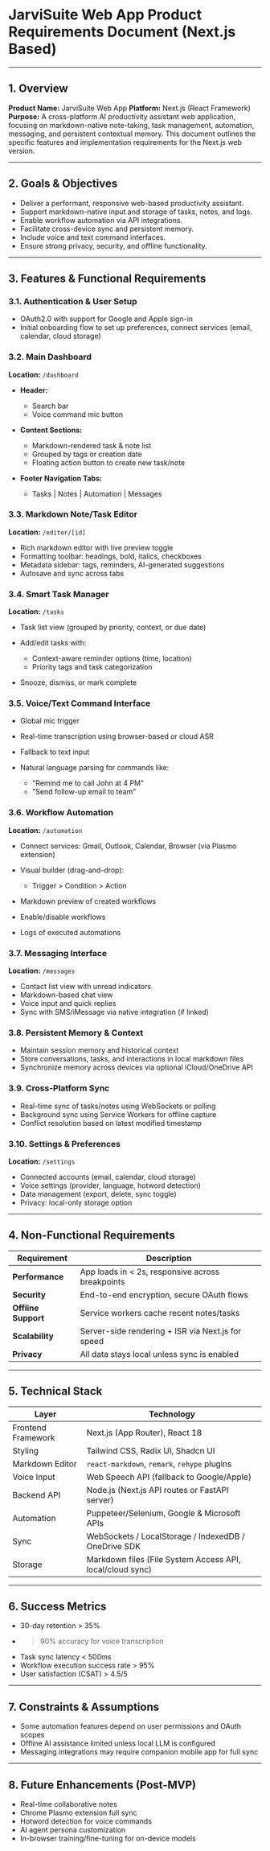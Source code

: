 # JarviSuite Web App Product Requirements Document (Next.js Based)

---

## 1. Overview

**Product Name:** JarviSuite Web App
**Platform:** Next.js (React Framework)
**Purpose:**
A cross-platform AI productivity assistant web application, focusing on markdown-native note-taking, task management, automation, messaging, and persistent contextual memory. This document outlines the specific features and implementation requirements for the Next.js web version.

---

## 2. Goals & Objectives

* Deliver a performant, responsive web-based productivity assistant.
* Support markdown-native input and storage of tasks, notes, and logs.
* Enable workflow automation via API integrations.
* Facilitate cross-device sync and persistent memory.
* Include voice and text command interfaces.
* Ensure strong privacy, security, and offline functionality.

---

## 3. Features & Functional Requirements

### 3.1. Authentication & User Setup

* OAuth2.0 with support for Google and Apple sign-in
* Initial onboarding flow to set up preferences, connect services (email, calendar, cloud storage)

### 3.2. Main Dashboard

**Location:** `/dashboard`

* **Header:**

  * Search bar
  * Voice command mic button
* **Content Sections:**

  * Markdown-rendered task & note list
  * Grouped by tags or creation date
  * Floating action button to create new task/note
* **Footer Navigation Tabs:**

  * Tasks | Notes | Automation | Messages

### 3.3. Markdown Note/Task Editor

**Location:** `/editor/[id]`

* Rich markdown editor with live preview toggle
* Formatting toolbar: headings, bold, italics, checkboxes
* Metadata sidebar: tags, reminders, AI-generated suggestions
* Autosave and sync across tabs

### 3.4. Smart Task Manager

**Location:** `/tasks`

* Task list view (grouped by priority, context, or due date)
* Add/edit tasks with:

  * Context-aware reminder options (time, location)
  * Priority tags and task categorization
* Snooze, dismiss, or mark complete

### 3.5. Voice/Text Command Interface

* Global mic trigger
* Real-time transcription using browser-based or cloud ASR
* Fallback to text input
* Natural language parsing for commands like:

  * "Remind me to call John at 4 PM"
  * "Send follow-up email to team"

### 3.6. Workflow Automation

**Location:** `/automation`

* Connect services: Gmail, Outlook, Calendar, Browser (via Plasmo extension)
* Visual builder (drag-and-drop):

  * Trigger > Condition > Action
* Markdown preview of created workflows
* Enable/disable workflows
* Logs of executed automations

### 3.7. Messaging Interface

**Location:** `/messages`

* Contact list view with unread indicators
* Markdown-based chat view
* Voice input and quick replies
* Sync with SMS/iMessage via native integration (if linked)

### 3.8. Persistent Memory & Context

* Maintain session memory and historical context
* Store conversations, tasks, and interactions in local markdown files
* Synchronize memory across devices via optional iCloud/OneDrive API

### 3.9. Cross-Platform Sync

* Real-time sync of tasks/notes using WebSockets or polling
* Background sync using Service Workers for offline capture
* Conflict resolution based on latest modified timestamp

### 3.10. Settings & Preferences

**Location:** `/settings`

* Connected accounts (email, calendar, cloud storage)
* Voice settings (provider, language, hotword detection)
* Data management (export, delete, sync toggle)
* Privacy: local-only storage option

---

## 4. Non-Functional Requirements

| Requirement         | Description                                       |
| ------------------- | ------------------------------------------------- |
| **Performance**     | App loads in < 2s, responsive across breakpoints  |
| **Security**        | End-to-end encryption, secure OAuth flows         |
| **Offline Support** | Service workers cache recent notes/tasks          |
| **Scalability**     | Server-side rendering + ISR via Next.js for speed |
| **Privacy**         | All data stays local unless sync is enabled       |

---

## 5. Technical Stack

| Layer              | Technology                                                |
| ------------------ | --------------------------------------------------------- |
| Frontend Framework | Next.js (App Router), React 18                            |
| Styling            | Tailwind CSS, Radix UI, Shadcn UI                         |
| Markdown Editor    | `react-markdown`, `remark`, `rehype` plugins              |
| Voice Input        | Web Speech API (fallback to Google/Apple)                 |
| Backend API        | Node.js (Next.js API routes or FastAPI server)            |
| Automation         | Puppeteer/Selenium, Google & Microsoft APIs               |
| Sync               | WebSockets / LocalStorage / IndexedDB / OneDrive SDK      |
| Storage            | Markdown files (File System Access API, local/cloud sync) |

---

## 6. Success Metrics

* 30-day retention > 35%
* > 90% accuracy for voice transcription
* Task sync latency < 500ms
* Workflow execution success rate > 95%
* User satisfaction (CSAT) > 4.5/5

---

## 7. Constraints & Assumptions

* Some automation features depend on user permissions and OAuth scopes
* Offline AI assistance limited unless local LLM is configured
* Messaging integrations may require companion mobile app for full sync

---

## 8. Future Enhancements (Post-MVP)

* Real-time collaborative notes
* Chrome Plasmo extension full sync
* Hotword detection for voice commands
* AI agent persona customization
* In-browser training/fine-tuning for on-device models
